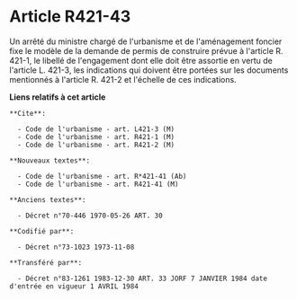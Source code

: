 # Article R421-43

Un arrêté du ministre chargé de l'urbanisme et de l'aménagement foncier fixe le modèle de la demande de permis de construire
prévue à l'article R. 421-1, le libellé de l'engagement dont elle doit être assortie en vertu de l'article L. 421-3, les
indications qui doivent être portées sur les documents mentionnés à l'article R. 421-2 et l'échelle de ces indications.

**Liens relatifs à cet article**

	**Cite**:

	  - Code de l'urbanisme - art. L421-3 (M)
	  - Code de l'urbanisme - art. R421-1 (M)
	  - Code de l'urbanisme - art. R421-2 (M)

	**Nouveaux textes**:

	  - Code de l'urbanisme - art. R*421-41 (Ab)
	  - Code de l'urbanisme - art. R421-41 (M)

	**Anciens textes**:

	  - Décret n°70-446 1970-05-26 ART. 30

	**Codifié par**:

	  - Décret n°73-1023 1973-11-08

	**Transféré par**:

	  - Décret n°83-1261 1983-12-30 ART. 33 JORF 7 JANVIER 1984 date d'entrée en vigueur 1 AVRIL 1984
